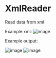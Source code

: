 # XmlReader
Read data from xml

Example xml:
![image](https://user-images.githubusercontent.com/65347753/196167916-4db9cf24-aa8c-4410-a175-a7edb2de8121.png)

Example output:

![image](https://user-images.githubusercontent.com/65347753/196168215-31328abf-6883-44cd-8750-c383202c141b.png)
![image](https://user-images.githubusercontent.com/65347753/196168323-6e10d14b-dfed-4387-9778-fbc3ace79199.png)

